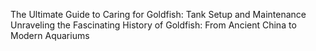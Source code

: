 The Ultimate Guide to Caring for Goldfish: Tank Setup and Maintenance
Unraveling the Fascinating History of Goldfish: From Ancient China to Modern Aquariums
